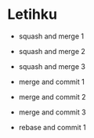 # Letihku
- squash and merge 1
- squash and merge 2
- squash and merge 3

- merge and commit 1
- merge and commit 2
- merge and commit 3

- rebase and commit 1
 
